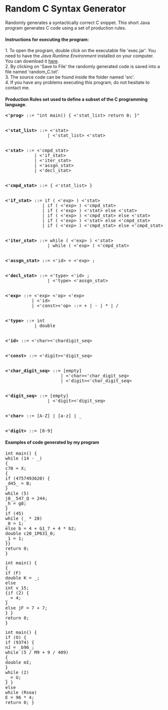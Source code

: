 # Random C Syntax Generator

Randomly generates a syntactically correct C snippet. This short Java program generates C code using a set of production rules. 
<br>

<h4>Instructions for executing the program:</h4>
1. To open the program, double click on the executable file 'exec.jar'.
You need to have the <i>Java Runtime Environment</i> installed on your computer. You can
download it <a href="https://www.java.com/en/download/">here</a>.<br>
2. By clicking on 'Save to File' the randomly generated code is saved into a file named 'random_C.txt'. <br>
3. The source code can be found inside the folder named 'src'.  <br>
4. If you have any problems executing this program, do not hesitate to contact me. <br>

<h4>Production Rules set used to define a subset of the C programming language. </h4>

<pre>
<b><'prog></b> ::= "int main() { <'stat_list> return 0; }"
<br>
<b><'stat_list></b> ::= <'stat>
&nbsp &nbsp &nbsp &nbsp &nbsp &nbsp &nbsp &nbsp | <'stat_list> <'stat>
<br>
<b><'stat></b> ::= <'cmpd_stat>
&nbsp &nbsp &nbsp &nbsp &nbsp &nbsp| <'if_stat>
&nbsp &nbsp &nbsp &nbsp &nbsp &nbsp| <'iter_stat>
&nbsp &nbsp &nbsp &nbsp &nbsp &nbsp| <'assgn_stat>
&nbsp &nbsp &nbsp &nbsp &nbsp &nbsp| <'decl_stat>
<br>
<b><'cmpd_stat></b> ::= { <'stat_list> }
<br>
<b><'if_stat></b> ::= if ( <'exp> ) <'stat>
&nbsp &nbsp &nbsp &nbsp &nbsp &nbsp &nbsp | if ( <'exp> ) <'cmpd_stat>
&nbsp &nbsp &nbsp &nbsp &nbsp &nbsp &nbsp | if ( <'exp> ) <'stat> else <'stat>
&nbsp &nbsp &nbsp &nbsp &nbsp &nbsp &nbsp | if ( <'exp> ) <'cmpd_stat> else <'stat>
&nbsp &nbsp &nbsp &nbsp &nbsp &nbsp &nbsp | if ( <'exp> ) <'stat> else <'cmpd_stat>
&nbsp &nbsp &nbsp &nbsp &nbsp &nbsp &nbsp | if ( <'exp> ) <'cmpd_stat> else <'cmpd_stat>
<br>
<b><'iter_stat></b> ::= while ( <'exp> ) <'stat>
&nbsp &nbsp &nbsp &nbsp &nbsp &nbsp &nbsp &nbsp | while ( <'exp> ) <'cmpd_stat>
<br>
<b><'assgn_stat></b> ::= <'id> = <'exp> ;
<br>
<b><'decl_stat></b> ::= <'type> <'id> ;
&nbsp &nbsp &nbsp &nbsp &nbsp &nbsp &nbsp &nbsp | <'type> <'assgn_stat>
<br>
<b><'exp></b> ::= <'exp> <'op> <'exp>
&nbsp &nbsp &nbsp &nbsp &nbsp | <'id>
&nbsp &nbsp &nbsp &nbsp &nbsp | <'const><'op> ::= + | - | * | /
<br>
<b><'type></b> ::= int
&nbsp &nbsp &nbsp &nbsp &nbsp &nbsp| double
<br>
<b><'id></b> ::= <'char><'chardigit_seq>
<br>
<b><'const></b> ::= <'digit><'digit_seq>
<br>
<b><'char_digit_seq></b> ::= [empty]
&nbsp &nbsp &nbsp &nbsp &nbsp &nbsp &nbsp &nbsp &nbsp &nbsp &nbsp| <'char><'char_digit_seq>
&nbsp &nbsp &nbsp &nbsp &nbsp &nbsp &nbsp &nbsp &nbsp &nbsp &nbsp| <'digit><'char_digit_seq>
<br>
<b><'digit_seq></b> ::= [empty]
&nbsp &nbsp &nbsp &nbsp &nbsp &nbsp &nbsp &nbsp | <'digit><'digit_seq>
<br>
<b><'char></b> ::= [A-Z] | [a-z] | _
<br>
<b><'digit></b> ::= [0-9]
</pre>

<h4>Examples of code generated by my program</h4>
<pre>
int main() {
while (14 - _)
{
c70 = X;
{
if (4757493620) {
_d45_ = B;
}
while (5)
j8__547_Q = 244;
_h = g8;
}
if (45)
while (_ * 28)
_0 = 1;
else b = 4 + G1_7 + 4 * b2;
double c20_1P631_0;
_1 = 1;
}}
return 0;
}
</pre>
<pre>
int main() {
{
if (F)
double K = _;
else
int v_15;
{if (2) {
_ = 4;
}
else jF = 7 + 7;
} }
return 0;
}
</pre>
<pre>
int main() {
if (O) {
if (9374) {
nJ = _b96_;
while (5 / M9 + 9 / 409)
{
double mI;
}
while (2)
_ = U;
} }
else
while (Rsoa)
E = 96 * 4;
return 0; }
</pre>
